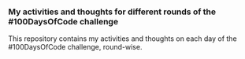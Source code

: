 ### My activities and thoughts for different rounds of the #100DaysOfCode challenge
This repository contains my activities and thoughts on each day of the #100DaysOfCode challenge, round-wise.
